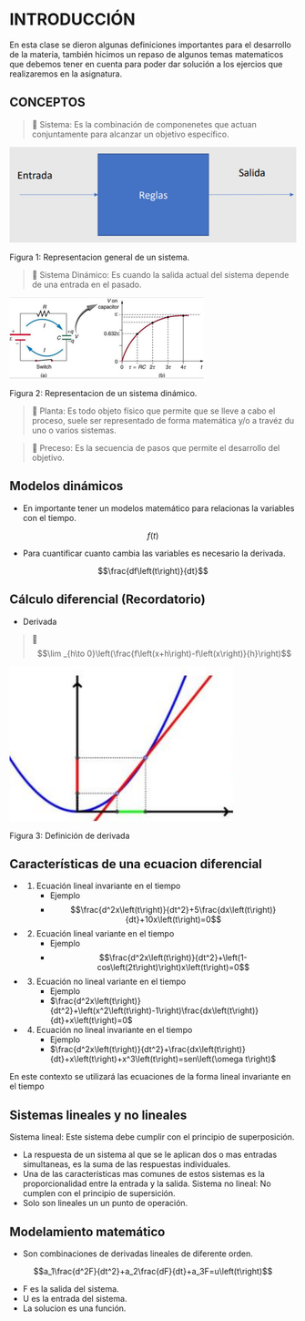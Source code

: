# INTRODUCCIÓN
En esta clase se dieron algunas definiciones importantes para el desarrollo de la materia, también hicimos un repaso de algunos temas matematicos que debemos tener en cuenta para poder dar solución a los ejercios que realizaremos en la asignatura.
## CONCEPTOS
 > 🔑 Sistema: Es la combinación de componenetes que actuan conjuntamente para alcanzar un objetivo específico.

![Sistema](https://github.com/Santi24Garcia/APUNTES/blob/main/IMAGENES/Sistema.png)

Figura 1: Representacion general de un sistema.

> 🔑 Sistema Dinámico: Es cuando la salida actual del sistema depende de una entrada en el pasado.

![Sistema](https://github.com/Santi24Garcia/APUNTES/blob/main/IMAGENES/Sistema%20DINAMICO.png)

Figura 2: Representacion de un sistema dinámico.

> 🔑 Planta: Es todo objeto físico que permite que se lleve a cabo el proceso, suele ser representado de forma matemática y/o a travéz du uno o varios sistemas.

> 🔑 Preceso: Es la secuencia de pasos que permite el desarrollo del objetivo. 

## Modelos dinámicos
- En importante tener un modelos matemático para relacionas la variables con el tiempo. 

$$f\left(t\right)$$ 

- Para cuantificar cuanto cambia las variables es necesario la derivada.

$$\frac{df\left(t\right)}{dt}$$ 
 
## Cálculo diferencial (Recordatorio)

-  Derivada

> 🔑 $$\lim _{h\to 0}\left(\frac{f\left(x+h\right)-f\left(x\right)}{h}\right)$$

![Sistema](https://github.com/Santi24Garcia/APUNTES/blob/main/IMAGENES/DEFINICIONDERIVADA.png)

Figura 3: Definición de derivada

## Características de una ecuacion diferencial

- 1) Ecuación lineal invariante en el tiempo
      - Ejemplo
      - $$\frac{d^2x\left(t\right)}{dt^2}+5\frac{dx\left(t\right)}{dt}+10x\left(t\right)=0$$

- 2) Ecuación lineal variante en el tiempo
      - Ejemplo
      - $$\frac{d^2x\left(t\right)}{dt^2}+\left(1-cos\left(2t\right)\right)x\left(t\right)=0$$
    
- 3) Ecuación no lineal variante en el tiempo
      - Ejemplo
      - $\frac{d^2x\left(t\right)}{dt^2}+\left(x^2\left(t\right)-1\right)\frac{dx\left(t\right)}{dt}+x\left(t\right)=0$
    
- 4) Ecuación no lineal invariante en el tiempo
      - Ejemplo
      - $\frac{d^2x\left(t\right)}{dt^2}+\frac{dx\left(t\right)}{dt}+x\left(t\right)+x^3\left(t\right)=sen\left(\omega t\right)$
    
 En este contexto se utilizará las ecuaciones de la forma lineal invariante en el tiempo

## Sistemas lineales y no lineales
Sistema lineal: Este sistema debe cumplir con el principio de superposición.
- La respuesta de un sistema al que se le aplican dos o mas entradas simultaneas, es la suma de las respuestas individuales.
- Una de las características mas comunes de estos sistemas es la proporcionalidad entre la entrada y la salida.
Sistema no lineal: No cumplen con el principio de supersición.
- Solo son lineales un un punto de operación.
 
## Modelamiento matemático 

- Son combinaciones de derivadas lineales de diferente orden.

 $$a_1\frac{d^2F}{dt^2}+a_2\frac{dF}{dt}+a_3F=u\left(t\right)$$

- F es la salida del sistema.
- U es la entrada del sistema.
- La solucion es una función.
